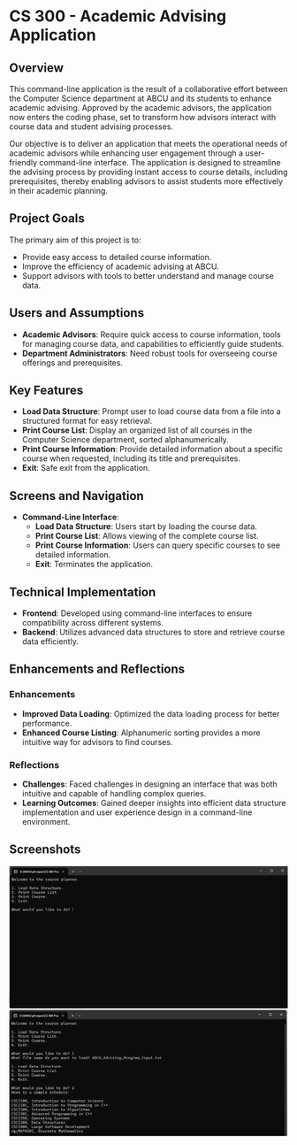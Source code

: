 # CS 300 - Academic Advising Application

## Overview
This command-line application is the result of a collaborative effort between the Computer Science department at ABCU and its students to enhance academic advising. Approved by the academic advisors, the application now enters the coding phase, set to transform how advisors interact with course data and student advising processes.

Our objective is to deliver an application that meets the operational needs of academic advisors while enhancing user engagement through a user-friendly command-line interface. The application is designed to streamline the advising process by providing instant access to course details, including prerequisites, thereby enabling advisors to assist students more effectively in their academic planning.

## Project Goals
The primary aim of this project is to:
- Provide easy access to detailed course information.
- Improve the efficiency of academic advising at ABCU.
- Support advisors with tools to better understand and manage course data.

## Users and Assumptions
- **Academic Advisors**: Require quick access to course information, tools for managing course data, and capabilities to efficiently guide students.
- **Department Administrators**: Need robust tools for overseeing course offerings and prerequisites.

## Key Features
- **Load Data Structure**: Prompt user to load course data from a file into a structured format for easy retrieval.
- **Print Course List**: Display an organized list of all courses in the Computer Science department, sorted alphanumerically.
- **Print Course Information**: Provide detailed information about a specific course when requested, including its title and prerequisites.
- **Exit**: Safe exit from the application.

## Screens and Navigation
- **Command-Line Interface**:
  - **Load Data Structure**: Users start by loading the course data.
  - **Print Course List**: Allows viewing of the complete course list.
  - **Print Course Information**: Users can query specific courses to see detailed information.
  - **Exit**: Terminates the application.

## Technical Implementation
- **Frontend**: Developed using command-line interfaces to ensure compatibility across different systems.
- **Backend**: Utilizes advanced data structures to store and retrieve course data efficiently.

## Enhancements and Reflections
### Enhancements
- **Improved Data Loading**: Optimized the data loading process for better performance.
- **Enhanced Course Listing**: Alphanumeric sorting provides a more intuitive way for advisors to find courses.

### Reflections
- **Challenges**: Faced challenges in designing an interface that was both intuitive and capable of handling complex queries.
- **Learning Outcomes**: Gained deeper insights into efficient data structure implementation and user experience design in a command-line environment.

## Screenshots
![Screenshot](https://github.com/Hong-Luu/CS-499-Computer-Science-Capstone/blob/main/Enhancements/CS%20300%20Data%20structure%20and%20algorithm/cs300%201.png)
![Screenshot](https://github.com/Hong-Luu/CS-499-Computer-Science-Capstone/blob/main/Enhancements/CS%20300%20Data%20structure%20and%20algorithm/cs300%202.png)
